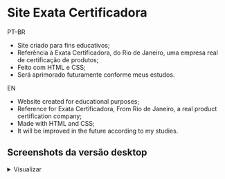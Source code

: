 # Site Exata Certificadora
PT-BR
* Site criado para fins educativos;
* Referência à Exata Certificadora, do Rio de Janeiro, uma empresa real de certificação de produtos;
* Feito com HTML e CSS;
* Será aprimorado futuramente conforme meus estudos.

EN
* Website created for educational purposes;
* Reference for Exata Certificadora, From Rio de Janeiro, a real product certification company;
* Made with HTML and CSS;
* It will be improved in the future according to my studies.

## Screenshots da versão desktop
<details>
    <summary>Visualizar</summary>
<p align="center">
  <h3>Home<h3>
  <img src="https://github.com/lucasmartinsb/site-exata-certificadora/blob/main/Prints/Home.png" width="800" title="Home">
  <h3>Processo<h3>
  <img src="https://github.com/lucasmartinsb/site-exata-certificadora/blob/main/Prints/Processo.png" width="800" title="Processo">
  <h3>Serviços<h3>
  <img src="https://github.com/lucasmartinsb/site-exata-certificadora/blob/main/Prints/Servicos.png" width="800" title="Serviços">
  <h3>Quem somos<h3>
  <img src="https://github.com/lucasmartinsb/site-exata-certificadora/blob/main/Prints/Quem-somos-nos.png" width="800" title="Quem somos">
  <h3>Fale conosco<h3>
  <img src="https://github.com/lucasmartinsb/site-exata-certificadora/blob/main/Prints/Fale-conosco.png" width="800" title="Fale conosco">
</p>
</details>
